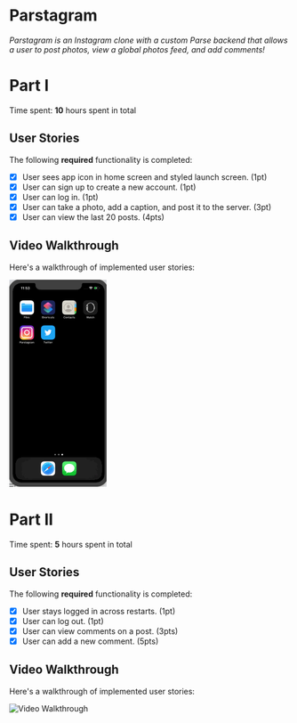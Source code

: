 # Parstagram
*Parstagram is an Instagram clone with a custom Parse backend that allows a user to post photos, view a global photos feed, and add comments!*
# Part I
Time spent: **10** hours spent in total

## User Stories
The following **required** functionality is completed:

- [X] User sees app icon in home screen and styled launch screen. (1pt)
- [X] User can sign up to create a new account. (1pt)
- [X] User can log in. (1pt)
- [X] User can take a photo, add a caption, and post it to the server. (3pt)
- [X] User can view the last 20 posts. (4pts)

## Video Walkthrough
Here's a walkthrough of implemented user stories:

<img src='codepath-parstagram.gif' title='Video Walkthrough' width='' alt='Video Walkthrough' />

# Part II
Time spent: **5** hours spent in total

## User Stories
The following **required** functionality is completed:
- [X] User stays logged in across restarts. (1pt)
- [X] User can log out. (1pt)
- [X] User can view comments on a post. (3pts)
- [X] User can add a new comment. (5pts)

## Video Walkthrough
Here's a walkthrough of implemented user stories:

<img src='codepath-partstagram2.gif' title='Video Walkthrough' width='' alt='Video Walkthrough' />
